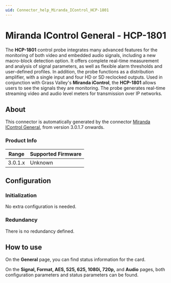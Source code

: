 ```yaml
---
uid: Connector_help_Miranda_IControl_HCP-1801
---
```


# Miranda IControl General - HCP-1801

The **HCP-1801** control probe integrates many advanced features for the monitoring of both video and embedded audio signals, including a new macro-block detection option. It offers complete real-time measurement and analysis of signal parameters, as well as flexible alarm thresholds and user-defined profiles. In addition, the probe functions as a distribution amplifier, with a single input and four HD or SD reclocked outputs. Used in conjunction with Grass Valley's **Miranda iControl**, the **HCP-1801** allows users to see the signals they are monitoring. The probe generates real-time streaming video and audio level meters for transmission over IP networks.

## About

This connector is automatically generated by the connector [Miranda IControl General](xref:Connector_help_Miranda_IControl_General), from version 3.0.1.7 onwards.

### Product Info

| Range     | Supported Firmware     |
|-----------|------------------------|
| 3.0.1.x   | Unknown                |

## Configuration

### Initialization

No extra configuration is needed.

### Redundancy

There is no redundancy defined.

## How to use

On the **General** page, you can find status information for the card.

On the **Signal, Format, AES, 525, 625, 1080i, 720p,** and **Audio** pages, both configuration parameters and status parameters can be found.
